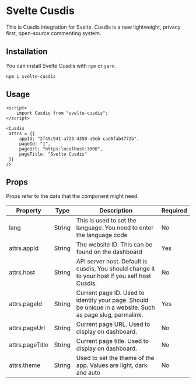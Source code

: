 # Svelte Cusdis

This is Cusdis integration for Svelte. Cusdis is a new lightweight, privacy first, open-source commenting system.

## Installation

You can install Svelte Cusdis with `npm` or `yarn`.

```
npm i svelte-cusdis
```

## Usage

```svelte
<script>
	import Cusdis from "svelte-cusdis";
</script>

<Cusdis
 attrs = {{
	 appId: "2f49c941-a723-4350-a9eb-cad6fab4772b",
	 pageId: "1",
	 pageUrl: "https:localhost:3000",
	 pageTitle: "Svelte Cusdis"
 }}
/>
```

## Props

Props refer to the data that the component might need.

| Property | Type | Description | Required |
|-----------|-----|-------------|------------|
| lang | String | This is used to set the language. You need to enter the language code | No |
| attrs.appId | String | The website ID. This can be found on the dashboard | Yes |
| attrs.host | String | API server host. Default is cusdis, You should change it to your host if you self host Cusdis.| No |
| attrs.pageId | String | Current page ID. Used to identity your page. Should be unique in a website. Such as page slug, permalink.| Yes|
|attrs.pageUrl | String | Current page URL. Used to display on dashboard.| No |
| attrs.pageTitle | String | Current page title. Used to display on dashboard. | No |
| attrs.theme | String | Used to set the theme of the app. Values are light, dark and auto | No |
